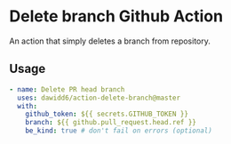 # Delete branch Github Action

An action that simply deletes a branch from repository.

## Usage

```yaml
- name: Delete PR head branch
  uses: dawidd6/action-delete-branch@master
  with:
    github_token: ${{ secrets.GITHUB_TOKEN }}
    branch: ${{ github.pull_request.head.ref }}
    be_kind: true # don't fail on errors (optional)
```
